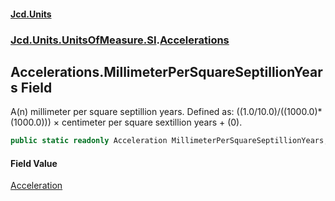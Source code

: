 #### [Jcd.Units](index.md 'index')
### [Jcd.Units.UnitsOfMeasure.SI](Jcd.Units.UnitsOfMeasure.SI.md 'Jcd.Units.UnitsOfMeasure.SI').[Accelerations](Accelerations.md 'Jcd.Units.UnitsOfMeasure.SI.Accelerations')

## Accelerations.MillimeterPerSquareSeptillionYears Field

A(n) millimeter per square septillion years. Defined as: ((1.0/10.0)/((1000.0)*(1000.0))) × centimeter per square sextillion years + (0).

```csharp
public static readonly Acceleration MillimeterPerSquareSeptillionYears;
```

#### Field Value
[Acceleration](Acceleration.md 'Jcd.Units.UnitTypes.Acceleration')
